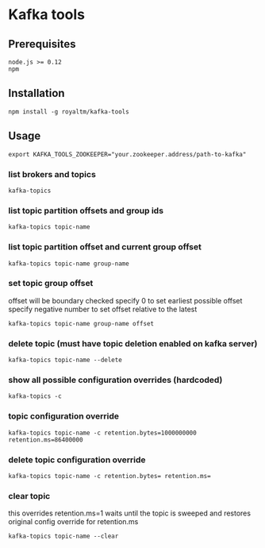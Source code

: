 Kafka tools
===========

Prerequisites
-------------

    node.js >= 0.12
    npm

Installation
------------

    npm install -g royaltm/kafka-tools


Usage
-----

    export KAFKA_TOOLS_ZOOKEEPER="your.zookeeper.address/path-to-kafka"

### list brokers and topics

    kafka-topics


### list topic partition offsets and group ids


    kafka-topics topic-name


### list topic partition offset and current group offset

    kafka-topics topic-name group-name

### set topic group offset

offset will be boundary checked
specify 0 to set earliest possible offset
specify negative number to set offset relative to the latest

    kafka-topics topic-name group-name offset

### delete topic (must have topic deletion enabled on kafka server)

    kafka-topics topic-name --delete

### show all possible configuration overrides (hardcoded)

    kafka-topics -c

### topic configuration override

    kafka-topics topic-name -c retention.bytes=1000000000 retention.ms=86400000

### delete topic configuration override

    kafka-topics topic-name -c retention.bytes= retention.ms=

### clear topic

this overrides retention.ms=1 waits until the topic is sweeped and restores original config override for retention.ms

    kafka-topics topic-name --clear
